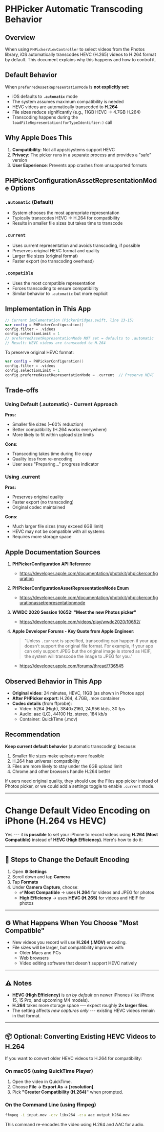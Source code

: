 # PHPicker Automatic Transcoding Behavior

## Overview

When using `PHPickerViewController` to select videos from the Photos library, iOS automatically transcodes HEVC (H.265) videos to H.264 format by default. This document explains why this happens and how to control it.

## Default Behavior

When `preferredAssetRepresentationMode` is **not explicitly set**:
- iOS defaults to **`.automatic`** mode
- The system assumes maximum compatibility is needed
- HEVC videos are automatically transcoded to **H.264**
- File sizes reduce significantly (e.g., 11GB HEVC → 4.7GB H.264)
- Transcoding happens during the `loadFileRepresentation(forTypeIdentifier:)` call

## Why Apple Does This

1. **Compatibility**: Not all apps/systems support HEVC
2. **Privacy**: The picker runs in a separate process and provides a "safe" version
3. **User Experience**: Prevents app crashes from unsupported formats

## PHPickerConfigurationAssetRepresentationMode Options

### `.automatic` (Default)
- System chooses the most appropriate representation
- Typically transcodes HEVC → H.264 for compatibility
- Results in smaller file sizes but takes time to transcode

### `.current`
- Uses current representation and avoids transcoding, if possible
- Preserves original HEVC format and quality
- Larger file sizes (original format)
- Faster export (no transcoding overhead)

### `.compatible`
- Uses the most compatible representation
- Forces transcoding to ensure compatibility
- Similar behavior to `.automatic` but more explicit

## Implementation in This App

```swift
// Current implementation (PickerBridges.swift, line 13-15)
var config = PHPickerConfiguration()
config.filter = .videos
config.selectionLimit = 1
// preferredAssetRepresentationMode NOT set = defaults to .automatic
// Result: HEVC videos are transcoded to H.264
```

To preserve original HEVC format:
```swift
var config = PHPickerConfiguration()
config.filter = .videos
config.selectionLimit = 1
config.preferredAssetRepresentationMode = .current  // Preserve HEVC
```

## Trade-offs

### Using Default (.automatic) - Current Approach
**Pros:**
- Smaller file sizes (~60% reduction)
- Better compatibility (H.264 works everywhere)
- More likely to fit within upload size limits

**Cons:**
- Transcoding takes time during file copy
- Quality loss from re-encoding
- User sees "Preparing..." progress indicator

### Using .current
**Pros:**
- Preserves original quality
- Faster export (no transcoding)
- Original codec maintained

**Cons:**
- Much larger file sizes (may exceed 6GB limit)
- HEVC may not be compatible with all systems
- Requires more storage space

## Apple Documentation Sources

1. **PHPickerConfiguration API Reference**
   - https://developer.apple.com/documentation/photokit/phpickerconfiguration

2. **PHPickerConfigurationAssetRepresentationMode Enum**
   - https://developer.apple.com/documentation/photokit/phpickerconfigurationassetrepresentationmode

3. **WWDC 2020 Session 10652: "Meet the new Photos picker"**
   - https://developer.apple.com/videos/play/wwdc2020/10652/

4. **Apple Developer Forums - Key Quote from Apple Engineer:**
   > "Unless `.current` is specified, transcoding can happen if your app doesn't support the original file format. For example, if your app can only support JPEG but the original image is stored as HEIF, the system will transcode the image to JPEG for you."
   - https://developer.apple.com/forums/thread/736545

## Observed Behavior in This App

- **Original video**: 24 minutes, HEVC, 11GB (as shown in Photos app)
- **After PHPicker export**: H.264, 4.7GB, .mov container
- **Codec details** (from ffprobe):
  - Video: h264 (High), 3840x2160, 24,956 kb/s, 30 fps
  - Audio: aac (LC), 44100 Hz, stereo, 184 kb/s
  - Container: QuickTime (.mov)

## Recommendation

**Keep current default behavior** (automatic transcoding) because:
1. Smaller file sizes make uploads more feasible
2. H.264 has universal compatibility
3. Files are more likely to stay under the 6GB upload limit
4. Chrome and other browsers handle H.264 better

If users need original quality, they should use the Files app picker instead of Photos picker, or we could add a settings toggle to enable `.current` mode.

---

# Change Default Video Encoding on iPhone (H.264 vs HEVC)

Yes --- it **is possible** to set your iPhone to record videos using
**H.264 (Most Compatible)** instead of **HEVC (High Efficiency)**.
Here's how to do it:

------------------------------------------------------------------------

## 🎥 Steps to Change the Default Encoding

1.  Open **⚙️ Settings**
2.  Scroll down and tap **Camera**
3.  Tap **Formats**
4.  Under **Camera Capture**, choose:
    -   **✅ Most Compatible** → uses **H.264** for videos and JPEG for
        photos
    -   **High Efficiency** → uses **HEVC (H.265)** for videos and HEIF
        for photos

------------------------------------------------------------------------

## ⚙️ What Happens When You Choose "Most Compatible"

-   New videos you record will use **H.264 (.MOV)** encoding.
-   File sizes will be larger, but compatibility improves with:
    -   Older Macs and PCs
    -   Web browsers
    -   Video editing software that doesn't support HEVC natively

------------------------------------------------------------------------

## ⚠️ Notes

-   **HEVC (High Efficiency)** is *on by default* on newer iPhones (like
    iPhone 15, 15 Pro, and upcoming M4 models).
-   **H.264** takes more storage space --- expect roughly **2× larger
    files**.
-   The setting affects *new captures only* --- existing HEVC videos
    remain in that format.

------------------------------------------------------------------------

## 📦 Optional: Converting Existing HEVC Videos to H.264

If you want to convert older HEVC videos to H.264 for compatibility:

### On macOS (using QuickTime Player)

1.  Open the video in QuickTime.
2.  Choose **File → Export As → \[resolution\]**.
3.  Pick **"Greater Compatibility (H.264)"** when prompted.

### On the Command Line (using ffmpeg)

``` bash
ffmpeg -i input.mov -c:v libx264 -c:a aac output_h264.mov
```

This command re-encodes the video using H.264 and AAC for audio.
